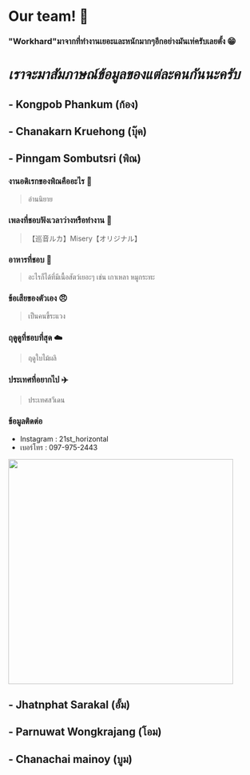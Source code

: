# Our team! :wave:

### "Workhard"มาจากที่ทํางานเยอะและหนักมากๆอีกอย่างมันเท่ครับเลยตั้ง :grin:

# ***เราจะมาสัมภาษณ์ข้อมูลของแต่ละคนกันนะครับ***

## - Kongpob Phankum (ก้อง)

## - Chanakarn Kruehong (บุ๊ค)

## - Pinngam Sombutsri (พิณ)
### งานอดิเรกของพิณคืออะไร :book:
> อ่านนิยาย
### เพลงที่ชอบฟังเวลาว่างหรือทำงาน :musical_note:
>【巡音ルカ】Misery【オリジナル】
### อาหารที่ชอบ :fork_and_knife:
> อะไรก็ได้ที่มีเนื้อสัตว์เยอะๆ เช่น เกาเหลา หมูกระทะ
### ข้อเสียของตัวเอง :angry:
> เป็นคนขี้ระแวง
### ฤดูดูที่ชอบที่สุด :cloud:
> ฤดูใบไม้ผลิ
### ประเทศที่อยากไป :airplane:
> ประเทศสวีเดน
### ข้อมูลติดต่อ 
- Instagram : 21st_horizontal
- เบอร์โทร : 097-975-2443

<img src="https://scontent.fbkk29-1.fna.fbcdn.net/v/t1.15752-9/299809316_1132432760965136_8473758035528439019_n.jpg?_nc_cat=100&ccb=1-7&_nc_sid=ae9488&_nc_eui2=AeEWjyLMU1exJnOV9ckyBBJcF6AwRySdU7oXoDBHJJ1TuqKznArmgf1gJSig0bD-Znsx3x9CI7PszWSWQPt8-2w0&_nc_ohc=evcQ01m4RkEAX9Yf723&_nc_ht=scontent.fbkk29-1.fna&oh=03_AVJsjwJGICTQBsLBHOE5mM9oNjB8R9LcEW8ahKuvai6bdQ&oe=63259E97" width="450" height="450" />

## - Jhatnphat Sarakal (อั้ม)

## - Parnuwat Wongkrajang (โอม)

## - Chanachai mainoy (บูม)
